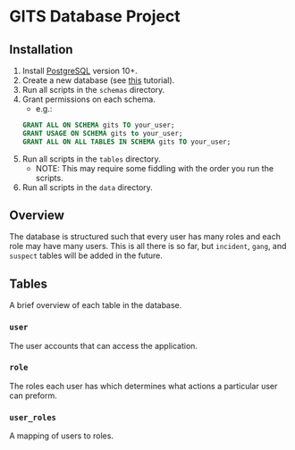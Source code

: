 # GITS Database Project

## Installation

1. Install [PostgreSQL](https://www.postgresql.org/) version 10+.
2. Create a new database (see [this](https://medium.com/coding-blocks/creating-user-database-and-adding-access-on-postgresql-8bfcd2f4a91e) tutorial).
3. Run all scripts in the `schemas` directory.
4. Grant permissions on each schema.
    - e.g.: 
    ```SQL
    GRANT ALL ON SCHEMA gits TO your_user;
    GRANT USAGE ON SCHEMA gits to your_user;
    GRANT ALL ON ALL TABLES IN SCHEMA gits TO your_user;
    ``` 
5. Run all scripts in the `tables` directory.
    - NOTE: This may require some fiddling with the order you run the scripts. 
6. Run all scripts in the `data` directory.

## Overview

The database is structured such that every user has many roles and each role 
may have many users. This is all there is so far, but `incident`, `gang`, and
`suspect` tables will be added in the future.

## Tables

A brief overview of each table in the database.

### `user`

The user accounts that can access the application.

### `role`

The roles each user has which determines what actions a particular user can
preform.

### `user_roles`

A mapping of users to roles.
